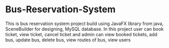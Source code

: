 # Bus-Reservation-System
This is bus reservation system project build using JavaFX library from java, SceneBuilder for designing, MySQL database.
In this project user can book ticket, view ticket, cancel ticket and admin can view booked tickets, add bus, update bus, delete bus, view routes of bus, view users












